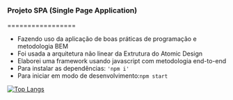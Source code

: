 ### Projeto SPA (Single Page Application)
=================
<!--ts-->
   - Fazendo uso da aplicação de boas práticas de programação e metodologia BEM
   - Foi usada a arquitetura não linear da Extrutura do Atomic Design
   - Elaborei uma framework usando javascript com metodologia end-to-end
   - Para instalar as dependências: `'npm i'`
   - Para iniciar em modo de desenvolvimento:`npm start`

   
   [![Top Langs](https://github-readme-stats.vercel.app/api/top-langs/?username=carlosvico)](https://github.com/carlosvico/github-readme-stats)


<!--te-->

